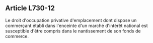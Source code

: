 Article L730-12
----
Le droit d'occupation privative d'emplacement dont dispose un commerçant établi
dans l'enceinte d'un marché d'intérêt national est susceptible d'être compris
dans le nantissement de son fonds de commerce.
